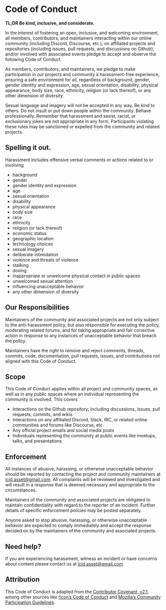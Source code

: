 # Code of Conduct

**TL;DR Be kind, inclusive, and considerate.**

In the interest of fostering an open, inclusive, and welcoming environment, all
members, contributors, and maintainers interacting within our online community
(including Discord, Discourse, etc.), on affiliated projects and repositories
(including issues, pull requests, and discussions on Github), and/or involved
with associated events pledge to accept and observe the following Code of
Conduct.

As members, contributors, and maintainers, we pledge to make participation in
our projects and community a harassment-free experience, ensuring a safe
environment for all, regardless of background, gender, gender identity and
expression, age, sexual orientation, disability, physical appearance, body size,
race, ethnicity, religion (or lack thereof), or any other dimension of
diversity.

Sexual language and imagery will not be accepted in any way. Be kind to others.
Do not insult or put down people within the community. Behave professionally.
Remember that harassment and sexist, racist, or exclusionary jokes are not
appropriate in any form. Participants violating these rules may be sanctioned or
expelled from the community and related projects.

## Spelling it out.

Harassment includes offensive verbal comments or actions related to or involving

- background
- gender
- gender identity and expression
- age
- sexual orientation
- disability
- physical appearance
- body size
- race
- ethnicity
- religion (or lack thereof)
- economic status
- geographic location
- technology choices
- sexual imagery
- deliberate intimidation
- violence and threats of violence
- stalking
- doxing
- inappropriate or unwelcome physical contact in public spaces
- unwelcomed sexual attention
- influencing unacceptable behavior
- any other dimension of diversity

## Our Responsibilities

Maintainers of the community and associated projects are not only subject to the
anti-harassment policy, but also responsible for executing the policy,
moderating related forums, and for taking appropriate and fair corrective action
in response to any instances of unacceptable behavior that breach the policy.

Maintainers have the right to remove and reject comments, threads, commits,
code, documentation, pull requests, issues, and contributions not aligned with
this Code of Conduct.

## Scope

This Code of Conduct applies within all project and community spaces, as well as
in any public spaces where an individual representing the community is involved.
This covers

- Interactions on the Github repository, including discussions, issues, pull
  requests, commits, and wikis
- Interactions on any affiliated Discord, Slack, IRC, or related online
  communities and forums like Discourse, etc.
- Any official project emails and social media posts
- Individuals representing the community at public events like meetups, talks,
  and presentations

## Enforcement

All instances of abusive, harassing, or otherwise unacceptable behavior should
be reported by contacting the project and community maintainers at
[icid.asset@gmail.com][support-email]. All complaints will be reviewed and
investigated and will result in a response that is deemed necessary and
appropriate to the circumstances.

Maintainers of the community and associated projects are obligated to maintain
confidentiality with regard to the reporter of an incident. Further details of
specific enforcement policies may be posted separately.

Anyone asked to stop abusive, harassing, or otherwise unacceptable behavior are
expected to comply immediately and accept the response decided on by the
maintainers of the community and associated projects.

## Need help?

If you are experiencing harassment, witness an incident or have concerns about
content please contact us at [icid.asset@gmail.com][support-email].

## Attribution

This Code of Conduct is adapted from the [Contributor Covenant, v2.1][contributor-cov],
among other sources like [!!con’s Code of Conduct][!!con] and
[Mozilla’s Community Participation Guidelines][mozilla].

[!!con]: https://bangbangcon.com/conduct.html
[contributor-cov]: https://www.contributor-covenant.org/version/2/1/code_of_conduct/
[mozilla]: https://www.mozilla.org/en-US/about/governance/policies/participation/
[support-email]: mailto:icid.asset@gmail.com
